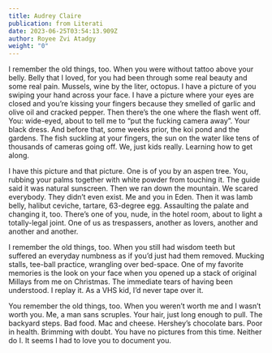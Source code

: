 ```yaml
---
title: Audrey Claire
publication: from Literati
date: 2023-06-25T03:54:13.909Z
author: Royee Zvi Atadgy
weight: "0"
---
```



I remember the old things, too. When you were without tattoo above your belly. Belly that I loved, for you had been through some real beauty and some real pain. Mussels, wine by the liter, octopus. I have a picture of you swiping your hand across your face. I have a picture where your eyes are closed and you’re kissing your fingers because they smelled of garlic and olive oil and cracked pepper. Then there’s the one where the flash went off. You: wide-eyed, about to tell me to “put the fucking camera away”. Your black dress. And before that, some weeks prior, the koi pond and the gardens. The fish suckling at your fingers, the sun on the water like tens of thousands of cameras going off. We, just kids really. Learning how to get along.

I have this picture and that picture. One is of you by an aspen tree. You, rubbing your palms together with white powder from touching it. The guide said it was natural sunscreen. Then we ran down the mountain. We scared everybody. They didn’t even exist. Me and you in Eden. Then it was lamb belly, halibut ceviche, tartare, 63-degree egg. Assaulting the palate and changing it, too. There’s one of you, nude, in the hotel room, about to light a totally-legal joint. One of us as trespassers, another as lovers, another and another and another. 

I remember the old things, too. When you still had wisdom teeth but suffered an everyday numbness as if you’d just had them removed. Mucking stalls, tee-ball practice, wrangling over bed-space. One of my favorite memories is the look on your face when you opened up a stack of original Millays from me on Christmas. The immediate tears of having been understood. I replay it. As a VHS kid, I’d never tape over it.  

You remember the old things, too. When you weren’t worth me and I wasn’t worth you. Me, a man sans scruples. Your hair, just long enough to pull. The backyard steps. Bad food. Mac and cheese. Hershey’s chocolate bars. Poor in health. Brimming with doubt. You have no pictures from this time. Neither do I. It seems I had to love you to document you. 

